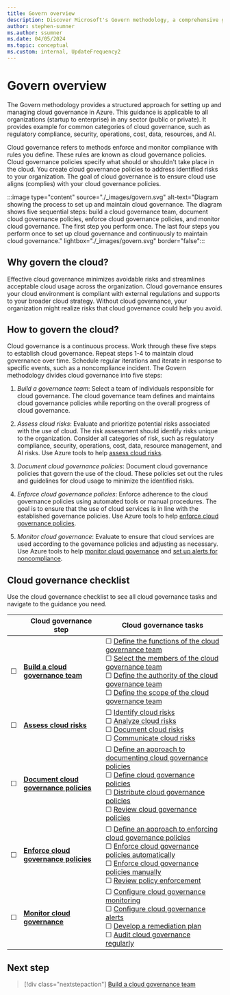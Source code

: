 ```yaml
---
title: Govern overview
description: Discover Microsoft's Govern methodology, a comprehensive guide on cloud governance in Azure. Explore what cloud governance entails, its significance, and step-by-step instructions on implementation and maintenance. Optimize your cloud strategy with insights on cloud governance policies, risk assessment, enforcement, and monitoring for seamless compliance and alignment with organizational goals.
author: stephen-sumner
ms.author: ssumner
ms.date: 04/05/2024
ms.topic: conceptual
ms.custom: internal, UpdateFrequency2
---
```


# Govern overview

The Govern methodology provides a structured approach for setting up and managing cloud governance in Azure. This guidance is applicable to all organizations (startup to enterprise) in any sector (public or private). It provides example for common categories of cloud governance, such as regulatory compliance, security, operations, cost, data, resources, and AI. 

Cloud governance refers to methods enforce and monitor compliance with rules you define. These rules are known as cloud governance policies. Cloud governance policies specify what should or shouldn't take place in the cloud. You create cloud governance policies to address identified risks to your organization. The goal of cloud governance is to ensure cloud use aligns (complies) with your cloud governance policies.

:::image type="content" source="./_images/govern.svg" alt-text="Diagram showing the process to set up and maintain cloud governance. The diagram shows five sequential steps: build a cloud governance team, document cloud governance policies, enforce cloud governance policies, and monitor cloud governance. The first step you perform once. The last four steps you perform once to set up cloud governance and continuously to maintain cloud governance." lightbox="./_images/govern.svg" border="false":::

## Why govern the cloud?

Effective cloud governance minimizes avoidable risks and streamlines acceptable cloud usage across the organization. Cloud governance ensures your cloud environment is compliant with external regulations and supports to your broader cloud strategy. Without cloud governance, your organization might realize risks that cloud governance could help you avoid.

## How to govern the cloud?

Cloud governance is a continuous process. Work through these five steps to establish cloud governance. Repeat steps 1-4 to maintain cloud governance over time. Schedule regular iterations and iterate in response to specific events, such as a noncompliance incident. The Govern methodology divides cloud governance into five steps:

1. *Build a governance team*: Select a team of individuals responsible for cloud governance. The cloud governance team defines and maintains cloud governance policies while reporting on the overall progress of cloud governance.

2. *Assess cloud risks*: Evaluate and prioritize potential risks associated with the use of cloud. The risk assessment should identify risks unique to the organization. Consider all categories of risk, such as regulatory compliance, security, operations, cost, data, resource management, and AI risks. Use Azure tools to help [assess cloud risks](./assess-cloud-risks.md#azure-facilitation-identifying-cloud-risks).

3. *Document cloud governance policies*: Document cloud governance policies that govern the use of the cloud. These policies set out the rules and guidelines for cloud usage to minimize the identified risks.

4. *Enforce cloud governance policies*: Enforce adherence to the cloud governance policies using automated tools or manual procedures. The goal is to ensure that the use of cloud services is in line with the established governance policies. Use Azure tools to help [enforce cloud governance policies](./enforce-cloud-governance-policies.md#azure-facilitation-enforcing-cloud-governance-policies-automatically).

5. *Monitor cloud governance*: Evaluate to ensure that cloud services are used according to the governance policies and adjusting as necessary. Use Azure tools to help [monitor cloud governance](./monitor-cloud-governance.md#azure-facilitation-configuring-cloud-governance-monitoring) and [set up alerts for noncompliance](./monitor-cloud-governance.md#azure-facilitation-configuring-cloud-governance-alerts).

## Cloud governance checklist

Use the cloud governance checklist to see all cloud governance tasks and navigate to the guidance you need.

| &nbsp; | Cloud governance step | Cloud governance tasks |
|---|---|---|
|&#9744; | [**Build a cloud governance team**](build-cloud-governance-team.md) | &#9744; [Define the functions of the cloud governance team](build-cloud-governance-team.md#define-the-functions-of-the-cloud-governance-team) <br> &#9744; [Select the members of the cloud governance team](build-cloud-governance-team.md#select-the-members-of-the-cloud-governance-team) <br> &#9744; [Define the authority of the cloud governance team](build-cloud-governance-team.md#define-the-authority-of-the-cloud-governance-team) <br> &#9744; [Define the scope of the cloud governance team](build-cloud-governance-team.md#define-the-scope-of-the-cloud-governance-team) |
|&#9744; | [**Assess cloud risks**](./assess-cloud-risks.md) | &#9744; [Identify cloud risks](assess-cloud-risks.md#identify-cloud-risks) <br> &#9744; [Analyze cloud risks](assess-cloud-risks.md#analyze-cloud-risks) <br> &#9744; [Document cloud risks](assess-cloud-risks.md#document-cloud-risks) <br> &#9744; [Communicate cloud risks](assess-cloud-risks.md#communicate-cloud-risks) |
|&#9744; | [**Document cloud governance policies**](document-cloud-governance-policies.md) | &#9744; [Define an approach to documenting cloud governance policies](document-cloud-governance-policies.md#define-an-approach-to-documenting-cloud-governance-policies) <br> &#9744; [Define cloud governance policies](document-cloud-governance-policies.md#define-cloud-governance-policies) <br> &#9744; [Distribute cloud governance policies](document-cloud-governance-policies.md#distribute-cloud-governance-policies) <br> &#9744; [Review cloud governance policies](document-cloud-governance-policies.md#review-cloud-governance-policies) |
|&#9744; | [**Enforce cloud governance policies**](enforce-cloud-governance-policies.md) | &#9744; [Define an approach to enforcing cloud governance policies](enforce-cloud-governance-policies.md#define-an-approach-to-enforcing-cloud-governance-policies) <br> &#9744; [Enforce cloud governance policies automatically](enforce-cloud-governance-policies.md#enforce-cloud-governance-policies-automatically) <br> &#9744; [Enforce cloud governance policies manually](enforce-cloud-governance-policies.md#enforce-cloud-governance-policies-manually) <br> &#9744; [Review policy enforcement](enforce-cloud-governance-policies.md#review-policy-enforcement) |
|&#9744; | [**Monitor cloud governance**](monitor-cloud-governance.md) | &#9744; [Configure cloud governance monitoring](monitor-cloud-governance.md#configure-cloud-governance-monitoring) <br> &#9744; [Configure cloud governance alerts](monitor-cloud-governance.md#configure-cloud-governance-alerts) <br> &#9744; [Develop a remediation plan](monitor-cloud-governance.md#develop-a-remediation-plan) <br> &#9744; [Audit cloud governance regularly](monitor-cloud-governance.md#audit-cloud-governance-regularly) |

## Next step

> [!div class="nextstepaction"]
> [Build a cloud governance team](build-cloud-governance-team.md)
